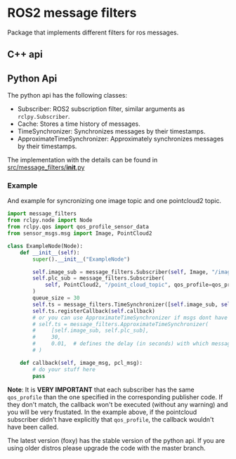 # ROS2 message filters
Package that implements different filters for ros messages.

## C++ api

## Python Api
The python api has the following classes:
* Subscriber: ROS2 subscription filter, similar arguments as `rclpy.Subscriber`.
* Cache: Stores a time history of messages.
* TimeSynchronizer: Synchronizes messages by their timestamps.
* ApproximateTimeSynchronizer: Approximately synchronizes messages by their timestamps.

The implementation with the details can be found in [src/message_filters/__init__.py](src/message_filters/__init__.py)

### Example
And example for syncronizing one image topic and one pointcloud2 topic.

```python
import message_filters
from rclpy.node import Node
from rclpy.qos import qos_profile_sensor_data
from sensor_msgs.msg import Image, PointCloud2

class ExampleNode(Node):
    def __init__(self):
        super().__init__("ExampleNode")

        self.image_sub = message_filters.Subscriber(self, Image, "/image_topic")
        self.plc_sub = message_filters.Subscriber(
            self, PointCloud2, "/point_cloud_topic", qos_profile=qos_profile_sensor_data
        )
        queue_size = 30
        self.ts = message_filters.TimeSynchronizer([self.image_sub, self.plc_sub], queue_size)
        self.ts.registerCallback(self.callback)
        # or you can use ApproximateTimeSynchronizer if msgs dont have exactly the same timestamp
        # self.ts = message_filters.ApproximateTimeSynchronizer(
        #     [self.image_sub, self.plc_sub],
        #     30,
        #     0.01,  # defines the delay (in seconds) with which messages can be synchronized
        # )

    def callback(self, image_msg, pcl_msg):
        # do your stuff here
        pass
```
**Note**: It is **VERY IMPORTANT** that each subscriber has the same `qos_profile` than the one specified in the corresponding publisher code. If they don't match, the callback won't be executed (without any warning) and you will be very frustated. In the example above, if the pointcloud subscriber didn't have explicitly that `qos_profile`, the callback wouldn't have been called.

The latest version (foxy) has the stable version of the python api. If you are using older distros please upgrade the code with the master branch.
